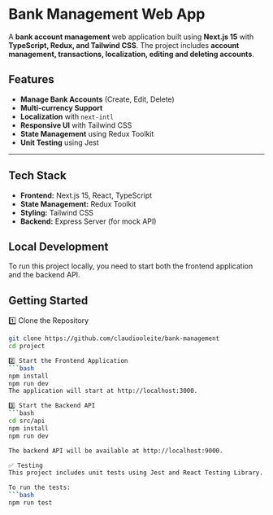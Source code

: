 # **Bank Management Web App**

A **bank account management** web application built using **Next.js 15** with **TypeScript, Redux, and Tailwind CSS**. The project includes **account management, transactions, localization, editing and deleting accounts**.

## Features
-  **Manage Bank Accounts** (Create, Edit, Delete)
-  **Multi-currency Support**
-  **Localization** with `next-intl`
-  **Responsive UI** with Tailwind CSS
-  **State Management** using Redux Toolkit
-  **Unit Testing** using Jest

---

## Tech Stack
- **Frontend:** Next.js 15, React, TypeScript
- **State Management:** Redux Toolkit
- **Styling:** Tailwind CSS
- **Backend:** Express Server (for mock API)

## Local Development
To run this project locally, you need to start both the frontend application and the backend API.

## Getting Started

1️⃣ Clone the Repository
```bash
git clone https://github.com/claudiooleite/bank-management
cd project

2️⃣ Start the Frontend Application
```bash
npm install
npm run dev
The application will start at http://localhost:3000.

3️⃣ Start the Backend API
```bash
cd src/api
npm install
npm run dev

The backend API will be available at http://localhost:9000.

✅ Testing
This project includes unit tests using Jest and React Testing Library.

To run the tests:
```bash
npm run test

